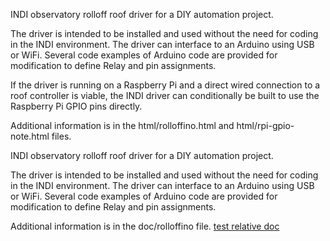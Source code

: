 INDI observatory rolloff roof driver for a DIY automation project.

The driver is intended to be installed and used without the need
for coding in the INDI environment. The driver can interface to
an Arduino using USB or WiFi. Several code examples of Arduino
code are provided for modification to define Relay and pin
assignments.

If the driver is running on a Raspberry Pi and a direct wired
connection to a roof controller is viable, the INDI driver can
conditionally be built to use the Raspberry Pi GPIO pins directly.

Additional information is in the html/rolloffino.html and
html/rpi-gpio-note.html files.

INDI observatory rolloff roof driver for a DIY automation project.

The driver is intended to be installed and used without the need
for coding in the INDI environment. The driver can interface to
an Arduino using USB or WiFi. Several code examples of Arduino
code are provided for modification to define Relay and pin
assignments.

Additional information is in the doc/rolloffino file.
[test relative doc](doc/rolloffino.md)
